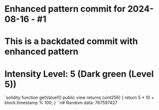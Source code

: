 ﻿# Enhanced pattern commit for 2024-08-16 - #1
# This is a backdated commit with enhanced pattern
# Intensity Level: 5 (Dark green (Level 5))
`solidity
function getValue1() public view returns (uint256) {
    return 5 * 10 + block.timestamp % 100;
}
``n# Random data: 767597427

